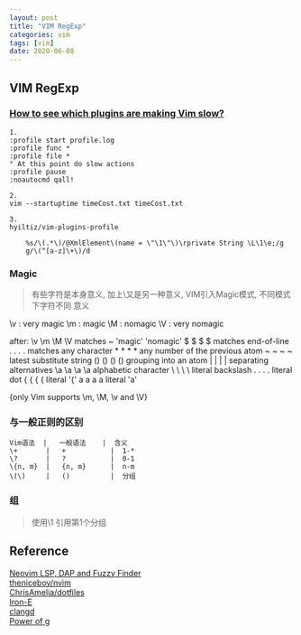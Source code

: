```yaml
---
layout: post
title: "VIM RegExp"
categories: vim
tags: [vim]
date: 2020-06-08
---
```

## VIM RegExp

### [How to see which plugins are making Vim slow?](https://stackoverflow.com/questions/12213597/how-to-see-which-plugins-are-making-vim-slow)

    1. 
    :profile start profile.log
    :profile func *
    :profile file *
    " At this point do slow actions
    :profile pause
    :noautocmd qall!

    2. 
    vim --startuptime timeCost.txt timeCost.txt

    3. 
    hyiltiz/vim-plugins-profile

		%s/\(.*\)/@XmlElement\(name = \"\1\"\)\rprivate String \L\1\e;/g
		g/\(^[a-z]\+\)/d

### Magic

> 有些字符是本身意义, 加上\又是另一种意义, VIM引入Magic模式, 不同模式下字符不同
> 意义

\v : very magic
\m : magic
\M : nomagic
\V : very nomagic

after:	  \v	   \m	    \M	     \V		matches ~
		'magic' 'nomagic'
          $	       $	    $	     \$		matches end-of-line
          .	       .	    \.	     \.		matches any character
          *	       *	    \*	     \*		any number of the previous atom
          ~	       ~	    \~	     \~		latest substitute string
          ()	   \(\)     \(\)     \(\)	grouping into an atom
          |	       \|	    \|	     \|		separating alternatives
          \a	   \a	    \a	     \a		alphabetic character
          \\	   \\	    \\	     \\		literal backslash
          \.	   \.	    .	     .		literal dot
          \{	   {	    {	     {		literal '{'
          a	       a	    a	     a		literal 'a'

{only Vim supports \m, \M, \v and \V}

### 与一般正则的区别

    Vim语法  |   一般语法    |  含义
    \+       |   +           |  1-*
    \?       |   ?           |  0-1
    \{n, m}  |   {n, m}      |  n-m
    \(\)     |   ()          |  分组

### 组

> 使用\1 引用第1个分组

## Reference
[Neovim LSP, DAP and Fuzzy Finder](https://medium.com/swlh/neovim-lsp-dap-and-fuzzy-finder-60337ef08060)  
[theniceboy/nvim](https://github.com/theniceboy/nvim/blob/master/init.vim)  
[ChrisAmelia/dotfiles](https://github.com/ChrisAmelia/dotfiles)  
[Iron-E](https://github.com/Iron-E)  
[clangd](https://clangd.llvm.org/installation)  
[Power of g](https://vim.fandom.com/wiki/Power_of_g)  
